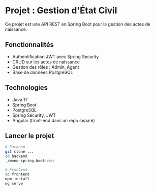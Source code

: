 # Projet : Gestion d'État Civil

Ce projet est une API REST en Spring Boot pour la gestion des actes de naissance.

## Fonctionnalités
- Authentification JWT avec Spring Security
- CRUD sur les actes de naissance
- Gestion des rôles : Admin, Agent
- Base de données PostgreSQL

## Technologies
- Java 17
- Spring Boot
- PostgreSQL
- Spring Security, JWT
- Angular (front-end dans un repo séparé)

## Lancer le projet
```bash
# Backend
git clone ...
cd backend
./mvnw spring-boot:run

# Frontend
cd frontend
npm install
ng serve
